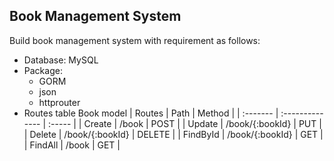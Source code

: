 ## Book Management System
Build book management system with requirement as follows:
- Database: MySQL
- Package:
  - GORM
  - json
  - httprouter
- Routes table
  Book model
  | Routes   | Path            | Method |
  | :------- | :-------------- | :----- |
  | Create   | /book           | POST   |
  | Update   | /book/{:bookId} | PUT    |
  | Delete   | /book/{:bookId} | DELETE |
  | FindById | /book/{:bookId} | GET    |
  | FindAll  | /book           | GET    |
